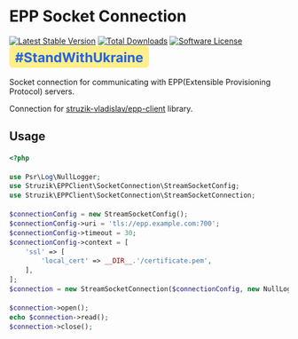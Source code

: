 # EPP Socket Connection
[![Latest Stable Version](https://img.shields.io/github/v/release/struzik-vladislav/epp-socket-connection?sort=semver&style=flat-square)](https://packagist.org/packages/struzik-vladislav/epp-socket-connection)
[![Total Downloads](https://img.shields.io/packagist/dt/struzik-vladislav/epp-socket-connection?style=flat-square)](https://packagist.org/packages/struzik-vladislav/epp-socket-connection/stats)
[![Software License](https://img.shields.io/badge/license-MIT-brightgreen.svg?style=flat-square)](LICENSE)
[![StandWithUkraine](https://raw.githubusercontent.com/vshymanskyy/StandWithUkraine/main/badges/StandWithUkraine.svg)](https://github.com/vshymanskyy/StandWithUkraine/blob/main/docs/README.md)

Socket connection for communicating with EPP(Extensible Provisioning Protocol) servers.

Connection for [struzik-vladislav/epp-client](https://github.com/struzik-vladislav/epp-client) library.

## Usage

```php
<?php

use Psr\Log\NullLogger;
use Struzik\EPPClient\SocketConnection\StreamSocketConfig;
use Struzik\EPPClient\SocketConnection\StreamSocketConnection;

$connectionConfig = new StreamSocketConfig();
$connectionConfig->uri = 'tls://epp.example.com:700';
$connectionConfig->timeout = 30;
$connectionConfig->context = [
    'ssl' => [
        'local_cert' => __DIR__.'/certificate.pem',
    ],
];
$connection = new StreamSocketConnection($connectionConfig, new NullLogger());

$connection->open();
echo $connection->read();
$connection->close();
```
